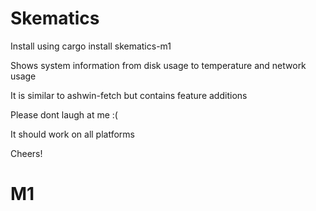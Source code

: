 # Skematics

Install using cargo install skematics-m1

Shows system information from disk usage to temperature and network usage

It is similar to ashwin-fetch but contains feature additions

Please dont laugh at me :(

It should work on all platforms

Cheers! 

# M1 